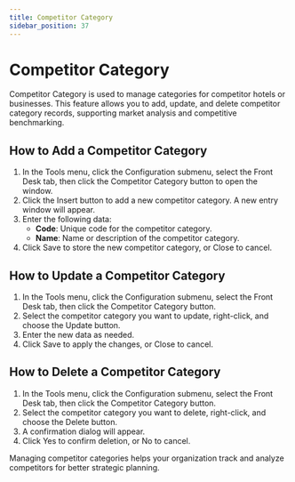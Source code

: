 ```yaml
---
title: Competitor Category
sidebar_position: 37
---
```


# Competitor Category

Competitor Category is used to manage categories for competitor hotels or businesses. This feature allows you to add, update, and delete competitor category records, supporting market analysis and competitive benchmarking.

## How to Add a Competitor Category

1. In the Tools menu, click the Configuration submenu, select the Front Desk tab, then click the Competitor Category button to open the window.
2. Click the Insert button to add a new competitor category. A new entry window will appear.
3. Enter the following data:
   - **Code**: Unique code for the competitor category.
   - **Name**: Name or description of the competitor category.
4. Click Save to store the new competitor category, or Close to cancel.

## How to Update a Competitor Category

1. In the Tools menu, click the Configuration submenu, select the Front Desk tab, then click the Competitor Category button.
2. Select the competitor category you want to update, right-click, and choose the Update button.
3. Enter the new data as needed.
4. Click Save to apply the changes, or Close to cancel.

## How to Delete a Competitor Category

1. In the Tools menu, click the Configuration submenu, select the Front Desk tab, then click the Competitor Category button.
2. Select the competitor category you want to delete, right-click, and choose the Delete button.
3. A confirmation dialog will appear.
4. Click Yes to confirm deletion, or No to cancel.

Managing competitor categories helps your organization track and analyze competitors for better strategic planning.
